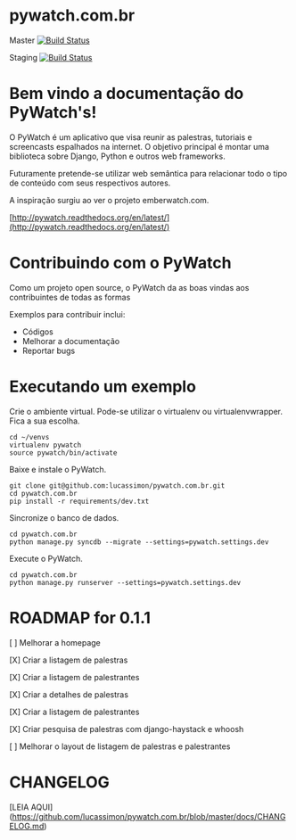 pywatch.com.br
==============


Master
[![Build Status](https://travis-ci.org/lucassimon/pywatch.com.br.png?branch=master)](https://travis-ci.org/lucassimon/pywatch.com.br)

Staging
[![Build Status](https://travis-ci.org/lucassimon/pywatch.com.br.png?branch=staging)](https://travis-ci.org/lucassimon/pywatch.com.br)

Bem vindo a documentação do PyWatch's!
======================================

O PyWatch é um aplicativo que visa reunir as palestras, tutoriais e screencasts espalhados
na internet. O objetivo principal é montar uma biblioteca sobre Django, Python e outros web frameworks.

Futuramente pretende-se utilizar web semântica para relacionar todo o tipo de conteúdo com seus respectivos
autores.

A inspiração surgiu ao ver o projeto emberwatch.com.

[http://pywatch.readthedocs.org/en/latest/](http://pywatch.readthedocs.org/en/latest/)

Contribuindo com o PyWatch
==========================

Como um projeto open source, o PyWatch da as boas vindas aos contribuintes de todas as formas

Exemplos para contribuir inclui:

* Códigos
* Melhorar a documentação
* Reportar bugs

Executando um exemplo
=====================

Crie o ambiente virtual.
Pode-se utilizar o virtualenv ou virtualenvwrapper. Fica a sua escolha.


    cd ~/venvs
    virtualenv pywatch
    source pywatch/bin/activate


Baixe e instale o PyWatch.

    git clone git@github.com:lucassimon/pywatch.com.br.git
    cd pywatch.com.br
    pip install -r requirements/dev.txt

Sincronize o banco de dados.

    cd pywatch.com.br
    python manage.py syncdb --migrate --settings=pywatch.settings.dev


Execute o PyWatch.

    cd pywatch.com.br
    python manage.py runserver --settings=pywatch.settings.dev



ROADMAP for 0.1.1
=================

[ ] Melhorar a homepage

[X] Criar a listagem de palestras

[X] Criar a listagem de palestrantes

[X] Criar a detalhes de palestras

[X] Criar a listagem de palestrantes

[X] Criar pesquisa de palestras com django-haystack e whoosh

[ ] Melhorar o layout de listagem de palestras e palestrantes

CHANGELOG
=========

[LEIA AQUI] (https://github.com/lucassimon/pywatch.com.br/blob/master/docs/CHANGELOG.md)
